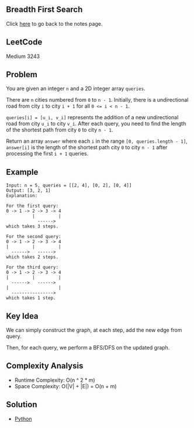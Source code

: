 ## Breadth First Search
Click [here](../notes.md) to go back to the notes page.

## LeetCode
Medium 3243

## Problem
You are given an integer `n` and a 2D integer array `queries`.

There are `n` cities numbered from `0` to `n - 1`. Initially, there is a undirectional road from city `i` to city `i + 1` for all `0 <= i < n - 1`.

`queries[i] = [u_i, v_i]` represents the addition of a new undirectional road from city `u_i` to city `v_i`. After each query, you need to find the length of the shortest path from city `0` to city `n - 1`.

Return an array `answer` where each `i` in the range `[0, queries.length - 1]`, `answer[i]` is the length of the shortest path city `0` to city `n - 1` after processing the first `i + 1` queries.

## Example
```
Input: n = 5, queries = [[2, 4], [0, 2], [0, 4]]
Output: [3, 2, 1]
Explanation:

For the first query:
0 -> 1 -> 2 -> 3 -> 4
          |         |
            ------>
which takes 3 steps.

For the second query:
0 -> 1 -> 2 -> 3 -> 4
|         |         |
  ------>   ------>
which takes 2 steps.

For the third query:
0 -> 1 -> 2 -> 3 -> 4
|         |         |
  ------>   ------>
|                   |
  ---------------->
which takes 1 step.
```

## Key Idea
We can simply construct the graph, at each step, add the new edge from query.

Then, for each query, we perform a BFS/DFS on the updated graph.

## Complexity Analysis
- Runtime Complexity: O(n ^ 2 * m)
- Space Complexity: O(|V| + |E|) = O(n + m)

## Solution
- [Python](./solution.py)
